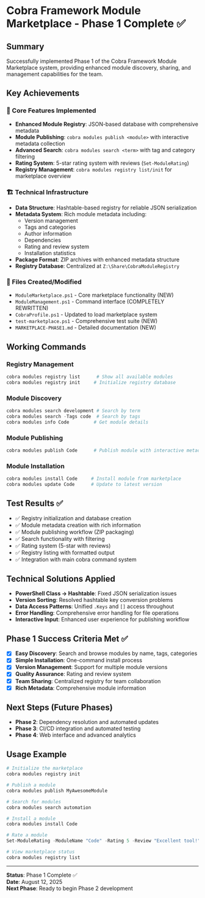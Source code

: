 # Cobra Framework Module Marketplace - Phase 1 Complete ✅

## Summary

Successfully implemented Phase 1 of the Cobra Framework Module Marketplace system, providing enhanced module discovery, sharing, and management capabilities for the team.

## Key Achievements

### 🎯 Core Features Implemented

- **Enhanced Module Registry**: JSON-based database with comprehensive metadata
- **Module Publishing**: `cobra modules publish <module>` with interactive metadata collection
- **Advanced Search**: `cobra modules search <term>` with tag and category filtering
- **Rating System**: 5-star rating system with reviews (`Set-ModuleRating`)
- **Registry Management**: `cobra modules registry list/init` for marketplace overview

### 🏗️ Technical Infrastructure

- **Data Structure**: Hashtable-based registry for reliable JSON serialization
- **Metadata System**: Rich module metadata including:
  - Version management
  - Tags and categories
  - Author information
  - Dependencies
  - Rating and review system
  - Installation statistics
- **Package Format**: ZIP archives with enhanced metadata structure
- **Registry Database**: Centralized at `Z:\Share\CobraModuleRegistry`

### 📁 Files Created/Modified

- `ModuleMarketplace.ps1` - Core marketplace functionality (NEW)
- `ModuleManagement.ps1` - Command interface (COMPLETELY REWRITTEN)
- `CobraProfile.ps1` - Updated to load marketplace system
- `test-marketplace.ps1` - Comprehensive test suite (NEW)
- `MARKETPLACE-PHASE1.md` - Detailed documentation (NEW)

## Working Commands

### Registry Management

```powershell
cobra modules registry list      # Show all available modules
cobra modules registry init     # Initialize registry database
```

### Module Discovery

```powershell
cobra modules search development # Search by term
cobra modules search -Tags code  # Search by tags
cobra modules info Code         # Get module details
```

### Module Publishing

```powershell
cobra modules publish Code      # Publish module with interactive metadata
```

### Module Installation

```powershell
cobra modules install Code     # Install module from marketplace
cobra modules update Code      # Update to latest version
```

## Test Results ✅

- ✅ Registry initialization and database creation
- ✅ Module metadata creation with rich information
- ✅ Module publishing workflow (ZIP packaging)
- ✅ Search functionality with filtering
- ✅ Rating system (5-star with reviews)
- ✅ Registry listing with formatted output
- ✅ Integration with main cobra command system

## Technical Solutions Applied

- **PowerShell Class → Hashtable**: Fixed JSON serialization issues
- **Version Sorting**: Resolved hashtable key conversion problems
- **Data Access Patterns**: Unified `.Keys` and `[]` access throughout
- **Error Handling**: Comprehensive error handling for file operations
- **Interactive Input**: Enhanced user experience for publishing workflow

## Phase 1 Success Criteria Met ✅

- [x] **Easy Discovery**: Search and browse modules by name, tags, categories
- [x] **Simple Installation**: One-command install process
- [x] **Version Management**: Support for multiple module versions
- [x] **Quality Assurance**: Rating and review system
- [x] **Team Sharing**: Centralized registry for team collaboration
- [x] **Rich Metadata**: Comprehensive module information

## Next Steps (Future Phases)

- **Phase 2**: Dependency resolution and automated updates
- **Phase 3**: CI/CD integration and automated testing
- **Phase 4**: Web interface and advanced analytics

## Usage Example

```powershell
# Initialize the marketplace
cobra modules registry init

# Publish a module
cobra modules publish MyAwesomeModule

# Search for modules
cobra modules search automation

# Install a module
cobra modules install Code

# Rate a module
Set-ModuleRating -ModuleName "Code" -Rating 5 -Review "Excellent tool!"

# View marketplace status
cobra modules registry list
```

---

**Status**: Phase 1 Complete ✅  
**Date**: August 12, 2025  
**Next Phase**: Ready to begin Phase 2 development
